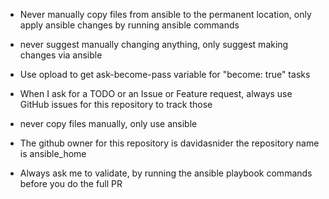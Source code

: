 - Never manually copy files from ansible to the permanent location, only apply ansible changes by running ansible commands
- never suggest manually changing anything, only suggest making changes via ansible
- Use opload to get ask-become-pass variable for "become: true" tasks

- When I ask for a TODO or an Issue or Feature request, always use GitHub issues for this repository to track those

- never copy files manually, only use ansible

- The github owner for this repository is davidasnider the repository name is ansible_home

- Always ask me to validate, by running the ansible playbook commands before you do the full PR
